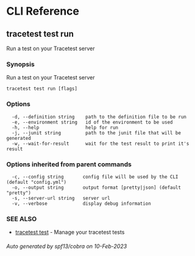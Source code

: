 # CLI Reference
## tracetest test run

Run a test on your Tracetest server

### Synopsis

Run a test on your Tracetest server

```
tracetest test run [flags]
```

### Options

```
  -d, --definition string    path to the definition file to be run
  -e, --environment string   id of the environment to be used
  -h, --help                 help for run
  -j, --junit string         path to the junit file that will be generated
  -w, --wait-for-result      wait for the test result to print it's result
```

### Options inherited from parent commands

```
  -c, --config string       config file will be used by the CLI (default "config.yml")
  -o, --output string       output format [pretty|json] (default "pretty")
  -s, --server-url string   server url
  -v, --verbose             display debug information
```

### SEE ALSO

* [tracetest test](tracetest_test.md)	 - Manage your tracetest tests

###### Auto generated by spf13/cobra on 10-Feb-2023
